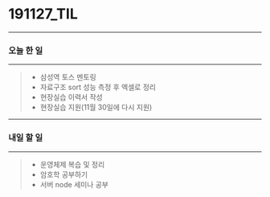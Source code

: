 # 191127_TIL

-----

### 오늘 한  일

-------

>+ 삼성역  토스 멘토링
>+ 자료구조 sort 성능 측정 후 엑셀로 정리 
>+ 현장실습 이력서 작성
>+ 현장실습 지원(11월 30일에 다시 지원)

-----

### 내일 할 일

------

>+ 운영체제 복습  및 정리
>+ 암호학 공부하기
>+ 서버 node 세미나 공부

